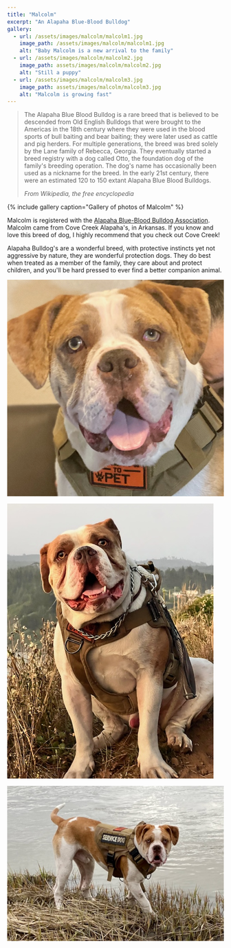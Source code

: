 ```yaml
---
title: "Malcolm"
excerpt: "An Alapaha Blue-Blood Bulldog"
gallery:
  - url: /assets/images/malcolm/malcolm1.jpg
    image_path: /assets/images/malcolm/malcolm1.jpg
    alt: "Baby Malcolm is a new arrival to the family"
  - url: /assets/images/malcolm/malcolm2.jpg
    image_path: assets/images/malcolm/malcolm2.jpg
    alt: "Still a puppy"
  - url: /assets/images/malcolm/malcolm3.jpg
    image_path: assets/images/malcolm/malcolm3.jpg
    alt: "Malcolm is growing fast"
---
```


> The Alapaha Blue Blood Bulldog is a rare breed that is believed to be descended from Old English Bulldogs that were brought to the Americas in the 18th century where they were used in the blood sports of bull baiting and bear baiting; they were later used as cattle and pig herders. For multiple generations, the breed was bred solely by the Lane family of Rebecca, Georgia. They eventually started a breed registry with a dog called Otto, the foundation dog of the family's breeding operation. The dog's name has occasionally been used as a nickname for the breed. In the early 21st century, there were an estimated 120 to 150 extant Alapaha Blue Blood Bulldogs.
>
> <cite>From Wikipedia, the free encyclopedia</cite>

{% include gallery caption="Gallery of photos of Malcolm" %}

Malcolm is registered with the [Alapaha Blue-Blood Bulldog Association](https://www.alapahabluebloodbulldog.org). Malcolm came from Cove Creek Alapaha's, in Arkansas. If you know and love this breed of dog, I highly recommend that you check out Cove Creek!

Alapaha Bulldog's are a wonderful breed, with protective instincts yet not aggressive by nature, they are wonderful protection dogs. They do best when treated as a member of the family, they care about and protect children, and you'll be hard pressed to ever find a better companion animal.

![Malcolm growing fast](/assets/images/malcolm/malcolm4.jpg)

![Full grown Malcolm at 109 pounds](/assets/images/malcolm/malcolm5.jpg)

![Malcolm at work](/assets/images/malcolm/malcolm6.jpg)
